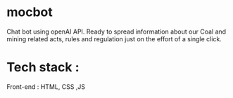 # mocbot
Chat bot using openAI API. Ready to spread information about our Coal and mining related acts, rules and regulation just on the effort of a single click.

# Tech stack :
Front-end : HTML, CSS ,JS
